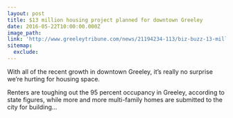 ```yaml
---
layout: post
title: $13 million housing project planned for downtown Greeley
date: 2016-05-22T10:00:00.000Z
image_path:
link: 'http://www.greeleytribune.com/news/21194234-113/biz-buzz-13-million-housing-project-planned-for'
sitemap:
  exclude:
---
```



With all of the recent growth in downtown Greeley, it’s really no surprise we’re hurting for housing space.

Renters are toughing out the 95 percent occupancy in Greeley, according to state figures, while more and more multi-family homes are submitted to the city for building…